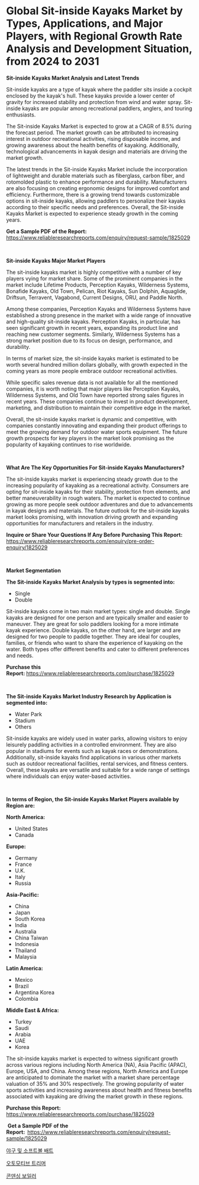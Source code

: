 <p><h1>Global Sit-inside Kayaks Market by Types, Applications, and Major Players, with Regional Growth Rate Analysis and Development Situation, from 2024 to 2031</h1></p><p><strong>Sit-inside Kayaks Market Analysis and Latest Trends</strong></p>
<p><p>Sit-inside kayaks are a type of kayak where the paddler sits inside a cockpit enclosed by the kayak's hull. These kayaks provide a lower center of gravity for increased stability and protection from wind and water spray. Sit-inside kayaks are popular among recreational paddlers, anglers, and touring enthusiasts.</p><p>The Sit-inside Kayaks Market is expected to grow at a CAGR of 8.5% during the forecast period. The market growth can be attributed to increasing interest in outdoor recreational activities, rising disposable income, and growing awareness about the health benefits of kayaking. Additionally, technological advancements in kayak design and materials are driving the market growth.</p><p>The latest trends in the Sit-inside Kayaks Market include the incorporation of lightweight and durable materials such as fiberglass, carbon fiber, and rotomolded plastic to enhance performance and durability. Manufacturers are also focusing on creating ergonomic designs for improved comfort and efficiency. Furthermore, there is a growing trend towards customizable options in sit-inside kayaks, allowing paddlers to personalize their kayaks according to their specific needs and preferences. Overall, the Sit-inside Kayaks Market is expected to experience steady growth in the coming years.</p></p>
<p><strong>Get a Sample PDF of the Report:&nbsp;</strong> <a href="https://www.reliableresearchreports.com/enquiry/request-sample/1825029">https://www.reliableresearchreports.com/enquiry/request-sample/1825029</a></p>
<p>&nbsp;</p>
<p><strong>Sit-inside Kayaks Major Market Players</strong></p>
<p><p>The sit-inside kayaks market is highly competitive with a number of key players vying for market share. Some of the prominent companies in the market include Lifetime Products, Perception Kayaks, Wilderness Systems, Bonafide Kayaks, Old Town, Pelican, Riot Kayaks, Sun Dolphin, Aquaglide, Driftsun, Terravent, Vagabond, Current Designs, ORU, and Paddle North.</p><p>Among these companies, Perception Kayaks and Wilderness Systems have established a strong presence in the market with a wide range of innovative and high-quality sit-inside kayaks. Perception Kayaks, in particular, has seen significant growth in recent years, expanding its product line and reaching new customer segments. Similarly, Wilderness Systems has a strong market position due to its focus on design, performance, and durability.</p><p>In terms of market size, the sit-inside kayaks market is estimated to be worth several hundred million dollars globally, with growth expected in the coming years as more people embrace outdoor recreational activities.</p><p>While specific sales revenue data is not available for all the mentioned companies, it is worth noting that major players like Perception Kayaks, Wilderness Systems, and Old Town have reported strong sales figures in recent years. These companies continue to invest in product development, marketing, and distribution to maintain their competitive edge in the market.</p><p>Overall, the sit-inside kayaks market is dynamic and competitive, with companies constantly innovating and expanding their product offerings to meet the growing demand for outdoor water sports equipment. The future growth prospects for key players in the market look promising as the popularity of kayaking continues to rise worldwide.</p></p>
<p>&nbsp;</p>
<p><strong>What Are The Key Opportunities For Sit-inside Kayaks Manufacturers?</strong></p>
<p><p>The sit-inside kayaks market is experiencing steady growth due to the increasing popularity of kayaking as a recreational activity. Consumers are opting for sit-inside kayaks for their stability, protection from elements, and better maneuverability in rough waters. The market is expected to continue growing as more people seek outdoor adventures and due to advancements in kayak designs and materials. The future outlook for the sit-inside kayaks market looks promising, with innovation driving growth and expanding opportunities for manufacturers and retailers in the industry.</p></p>
<p><strong>Inquire or Share Your Questions If Any Before Purchasing This Report:</strong> <a href="https://www.reliableresearchreports.com/enquiry/pre-order-enquiry/1825029">https://www.reliableresearchreports.com/enquiry/pre-order-enquiry/1825029</a></p>
<p>&nbsp;</p>
<p><strong>Market Segmentation</strong></p>
<p><strong>The Sit-inside Kayaks Market Analysis by types is segmented into:</strong></p>
<p><ul><li>Single</li><li>Double</li></ul></p>
<p><p>Sit-inside kayaks come in two main market types: single and double. Single kayaks are designed for one person and are typically smaller and easier to maneuver. They are great for solo paddlers looking for a more intimate kayak experience. Double kayaks, on the other hand, are larger and are designed for two people to paddle together. They are ideal for couples, families, or friends who want to share the experience of kayaking on the water. Both types offer different benefits and cater to different preferences and needs.</p></p>
<p><strong>Purchase this Report:&nbsp;</strong><a href="https://www.reliableresearchreports.com/purchase/1825029">https://www.reliableresearchreports.com/purchase/1825029</a></p>
<p>&nbsp;</p>
<p><strong>The Sit-inside Kayaks Market Industry Research by Application is segmented into:</strong></p>
<p><ul><li>Water Park</li><li>Stadium</li><li>Others</li></ul></p>
<p><p>Sit-inside kayaks are widely used in water parks, allowing visitors to enjoy leisurely paddling activities in a controlled environment. They are also popular in stadiums for events such as kayak races or demonstrations. Additionally, sit-inside kayaks find applications in various other markets such as outdoor recreational facilities, rental services, and fitness centers. Overall, these kayaks are versatile and suitable for a wide range of settings where individuals can enjoy water-based activities.</p></p>
<p>&nbsp;</p>
<p><strong>In terms of Region, the Sit-inside Kayaks Market Players available by Region are:</strong></p>
<p>
    <p> <strong> North America: </strong>
        <ul>
            <li>United States</li>
            <li>Canada</li>
        </ul>
        </p> 
    <p> <strong> Europe: </strong>
        <ul>
            <li>Germany</li>
            <li>France</li>
            <li>U.K.</li>
            <li>Italy</li>
            <li>Russia</li>
        </ul>
        </p> 
    <p> <strong> Asia-Pacific: </strong>
        <ul>
            <li>China</li>
            <li>Japan</li>
            <li>South Korea</li>
            <li>India</li>
            <li>Australia</li>
            <li>China Taiwan</li>
            <li>Indonesia</li>
            <li>Thailand</li>
            <li>Malaysia</li>
        </ul>
        </p> 
    <p> <strong> Latin America: </strong>
        <ul>
            <li>Mexico</li>
            <li>Brazil</li>
            <li>Argentina Korea</li>
            <li>Colombia</li>
        </ul>
        </p> 
    <p> <strong> Middle East & Africa: </strong>
        <ul>
            <li>Turkey</li>
            <li>Saudi</li>
            <li>Arabia</li>
            <li>UAE</li>
            <li>Korea</li>
        </ul>
    </p>
    </p>
<p><p>The sit-inside kayaks market is expected to witness significant growth across various regions including North America (NA), Asia Pacific (APAC), Europe, USA, and China. Among these regions, North America and Europe are anticipated to dominate the market with a market share percentage valuation of 35% and 30% respectively. The growing popularity of water sports activities and increasing awareness about health and fitness benefits associated with kayaking are driving the market growth in these regions.</p></p>
<p><strong>Purchase this Report: </strong><a href="https://www.reliableresearchreports.com/purchase/1825029">https://www.reliableresearchreports.com/purchase/1825029</a></p>
<p>&nbsp;<strong>Get a Sample PDF of the Report:&nbsp;&nbsp;</strong><a href="https://www.reliableresearchreports.com/enquiry/request-sample/1825029">https://www.reliableresearchreports.com/enquiry/request-sample/1825029</a></p>
<p><strong></strong></p>
<p><p><a href="https://github.com/royErdmtyan906778/Market-Research-Report-List-1/blob/main/87343816466.md">야구 및 소프트볼 배트</a></p><p><a href="https://github.com/Maeennan456456/Market-Research-Report-List-1/blob/main/79085006465.md">오토모티브 트리머</a></p><p><a href="https://github.com/vsap75a286l/Market-Research-Report-List-1/blob/main/18000776464.md">콘덴싱 보일러</a></p></p>